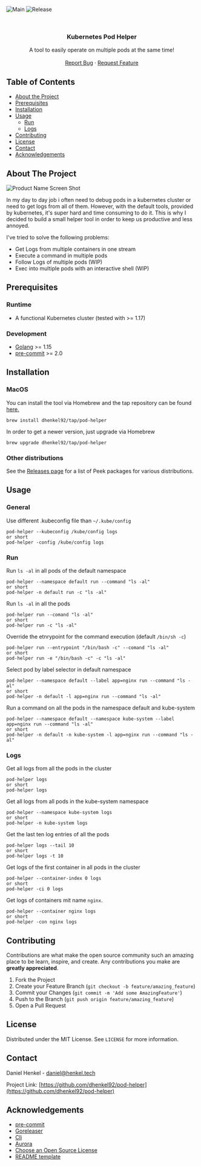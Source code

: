![Main](https://github.com/dhenkel92/pod-helper/workflows/Main/badge.svg)
![Release](https://github.com/dhenkel92/pod-helper/workflows/Release/badge.svg)


<!-- PROJECT LOGO -->
<br />
<p align="center">
  <h3 align="center">Kubernetes Pod Helper</h3>

  <p align="center">
    A tool to easily operate on multiple pods at the same time!
    <br />
    <br />
    <a href="https://github.com/dhenkel92/pod-helper/issues">Report Bug</a>
    ·
    <a href="https://github.com/dhenkel92/pod-helper/issues">Request Feature</a>
  </p>
</p>



<!-- TABLE OF CONTENTS -->
## Table of Contents

* [About the Project](#about-the-project)
* [Prerequisites](#prerequisites)
* [Installation](#installation)
* [Usage](#usage)
  * [Run](#run)
  * [Logs](#logs)
* [Contributing](#contributing)
* [License](#license)
* [Contact](#contact)
* [Acknowledgements](#acknowledgements)



<!-- ABOUT THE PROJECT -->
## About The Project

![Product Name Screen Shot](images/pod_helper_example.gif)

In my day to day job i often need to debug pods in a kubernetes cluster or need to get logs from all of them. However, with the default tools, provided by kubernetes, it's super hard and time consuming to do it.
This is why I decided to build a small helper tool in order to keep us productive and less annoyed.

I've tried to solve the following problems:
* Get Logs from multiple containers in one stream
* Execute a command in multiple pods
* Follow Logs of multiple pods (WIP)
* Exec into multiple pods with an interactive shell (WIP)

## Prerequisites

### Runtime

* A functional Kubernetes cluster (tested with >= 1.17)

### Development

* [Golang](https://golang.org/) >= 1.15
* [pre-commit](https://pre-commit.com/) >= 2.0

## Installation

### MacOS

You can install the tool via Homebrew and the tap repository can be found [here.](https://github.com/dhenkel92/homebrew-tap)
```
brew install dhenkel92/tap/pod-helper
```

In order to get a newer version, just upgrade via Homebrew
```
brew upgrade dhenkel92/tap/pod-helper
```


### Other distributions

See the [Releases page](https://github.com/dhenkel92/pod-helper/releases) for a list of Peek packages for various distributions.


## Usage


### General

Use different .kubeconfig file than `~/.kube/config`
```shell script
pod-helper --kubeconfig /kube/config logs
or short
pod-helper -config /kube/config logs
```

### Run

Run `ls -al` in all pods of the default namespace
```shell script
pod-helper --namespace default run --command "ls -al"
or short
pod-helper -n default run -c "ls -al"
```

Run `ls -al` in all the pods
```shell script
pod-helper run --comand "ls -al"
or short
pod-helper run -c "ls -al"
```

Override the etnrypoint for the command execution (default `/bin/sh -c`)
```shell script
pod-helper run --entrypoint "/bin/bash -c" --comand "ls -al"
or short
pod-helper run -e "/bin/bash -c" -c "ls -al"
```

Select pod by label selector in default namespace
```shell script
pod-helper --namespace default --label app=nginx run --command "ls -al"
or short
pod-helper -n default -l app=nginx run --command "ls -al"
```

Run a command on all the pods in the namespace default and kube-system
```shell script
pod-helper --namespace default --namespace kube-system --label app=nginx run --command "ls -al"
or short
pod-helper -n default -n kube-system -l app=nginx run --command "ls -al"
```

### Logs

Get all logs from all the pods in the cluster
```shell script
pod-helper logs
or short
pod-helper logs
```

Get all logs from all pods in the kube-system namespace
```shell script
pod-helper --namespace kube-system logs
or short
pod-helper -n kube-system logs
```

Get the last ten log entries of all the pods
```shell script
pod-helper logs --tail 10
or short
pod-helper logs -t 10
```

Get logs of the first container in all pods in the cluster
```shell script
pod-helper --container-index 0 logs
or short
pod-helper -ci 0 logs
```

Get logs of containers mit name `nginx`.
```shell script
pod-helper --container nginx logs
or short
pod-helper -con nginx logs
```

## Contributing

Contributions are what make the open source community such an amazing place to be learn, inspire, and create. Any contributions you make are **greatly appreciated**.

1. Fork the Project
2. Create your Feature Branch (`git checkout -b feature/amazing_feature`)
3. Commit your Changes (`git commit -m 'Add some AmazingFeature'`)
4. Push to the Branch (`git push origin feature/amazing_feature`)
5. Open a Pull Request


## License

Distributed under the MIT License. See `LICENSE` for more information.


## Contact

Daniel Henkel - daniel@henkel.tech

Project Link: [https://github.com/dhenkel92/pod-helper](https://github.com/dhenkel92/pod-helper)


## Acknowledgements
* [pre-commit](https://pre-commit.com/)
* [Goreleaser](https://goreleaser.com/)
* [Cli](https://github.com/urfave/cli)
* [Aurora](https://github.com/logrusorgru/aurora)
* [Choose an Open Source License](https://choosealicense.com)
* [README template](https://github.com/othneildrew/Best-README-Template)
